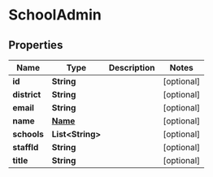 
# SchoolAdmin

## Properties
Name | Type | Description | Notes
------------ | ------------- | ------------- | -------------
**id** | **String** |  |  [optional]
**district** | **String** |  |  [optional]
**email** | **String** |  |  [optional]
**name** | [**Name**](Name.md) |  |  [optional]
**schools** | **List&lt;String&gt;** |  |  [optional]
**staffId** | **String** |  |  [optional]
**title** | **String** |  |  [optional]



